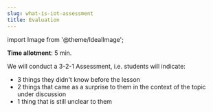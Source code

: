 ```yaml
---
slug: what-is-iot-assessment
title: Evaluation
---
```

import Image from '@theme/IdealImage';

**Time allotment**: 5 min.

We will conduct a 3-2-1 Assessment, i.e. students will indicate:

* 3 things they didn't know before the lesson
* 2 things that came as a surprise to them in the context of the topic under discussion
* 1 thing that is still unclear to them

